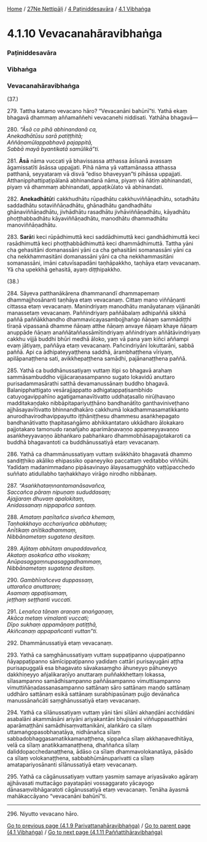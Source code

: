 
[Home](/) / [27Ne Nettipāḷi](../../../27Ne.md) / [4 Paṭiniddesavāra](../../4.md) / [4.1 Vibhaṅga](../4.1.md)

# 4.1.10 Vevacanahāravibhaṅga

### Paṭiniddesavāra

### Vibhaṅga

### Vevacanahāravibhaṅga

(37.)

279\. Tattha katamo vevacano hāro? “Vevacanāni bahūnī”ti. Yathā ekaṃ bhagavā dhammaṃ aññamaññehi vevacanehi niddisati. Yathāha bhagavā—

280\. _“Āsā ca pihā abhinandanā ca,_  
_Anekadhātūsu sarā patiṭṭhitā;_  
_Aññāṇamūlappabhavā pajappitā,_  
_Sabbā mayā byantikatā samūlikā”ti._  


281\. **Āsā** nāma vuccati yā bhavissassa atthassa āsīsanā avassaṃ āgamissatīti āsāssa uppajjati. Pihā nāma yā vattamānassa atthassa patthanā, seyyataraṃ vā disvā “ediso bhaveyyan”ti pihāssa uppajjati. Atthanipphattipaṭipālanā abhinandanā nāma, piyaṃ vā ñātiṃ abhinandati, piyaṃ vā dhammaṃ abhinandati, appaṭikūlato vā abhinandati.

282\. **Anekadhātū**ti cakkhudhātu rūpadhātu cakkhuviññāṇadhātu, sotadhātu saddadhātu sotaviññāṇadhātu, ghānadhātu gandhadhātu ghānaviññāṇadhātu, jivhādhātu rasadhātu jivhāviññāṇadhātu, kāyadhātu phoṭṭhabbadhātu kāyaviññāṇadhātu, manodhātu dhammadhātu manoviññāṇadhātu.

283\. **Sarā**ti keci rūpādhimuttā keci saddādhimuttā keci gandhādhimuttā keci rasādhimuttā keci phoṭṭhabbādhimuttā keci dhammādhimuttā. Tattha yāni cha gehasitāni domanassāni yāni ca cha gehasitāni somanassāni yāni ca cha nekkhammasitāni domanassāni yāni ca cha nekkhammasitāni somanassāni, imāni catuvīsapadāni taṇhāpakkho, taṇhāya etaṃ vevacanaṃ. Yā cha upekkhā gehasitā, ayaṃ diṭṭhipakkho.

(38.)

284\. Sāyeva patthanākārena dhammanandī dhammapemaṃ dhammajjhosānanti taṇhāya etaṃ vevacanaṃ. Cittaṃ mano viññāṇanti cittassa etaṃ vevacanaṃ. Manindriyaṃ manodhātu manāyatanaṃ vijānanāti manassetaṃ vevacanaṃ. Paññindriyaṃ paññābalaṃ adhipaññā sikkhā paññā paññākkhandho dhammavicayasambojjhaṅgo ñāṇaṃ sammādiṭṭhi tīraṇā vipassanā dhamme ñāṇaṃ atthe ñāṇaṃ anvaye ñāṇaṃ khaye ñāṇaṃ anuppāde ñāṇaṃ anaññātaññassāmītindriyaṃ aññindriyaṃ aññātāvindriyaṃ cakkhu vijjā buddhi bhūri medhā āloko, yaṃ vā pana yaṃ kiñci aññampi evaṃ jātiyaṃ, paññāya etaṃ vevacanaṃ. Pañcindriyāni lokuttarāni, sabbā paññā. Api ca ādhipateyyaṭṭhena saddhā, ārambhaṭṭhena vīriyaṃ, apilāpanaṭṭhena sati, avikkhepaṭṭhena samādhi, pajānanaṭṭhena paññā.

285\. Yathā ca buddhānussatiyaṃ vuttaṃ itipi so bhagavā arahaṃ sammāsambuddho vijjācaraṇasampanno sugato lokavidū anuttaro purisadammasārathi satthā devamanussānaṃ buddho bhagavā. Balanipphattigato vesārajjappatto adhigatappaṭisambhido catuyogavippahīno agatigamanavītivatto uddhaṭasallo nirūḷhavaṇo madditakaṇḍako nibbāpitapariyuṭṭhāno bandhanātīto ganthaviniveṭhano ajjhāsayavītivatto bhinnandhakāro cakkhumā lokadhammasamatikkanto anurodhavirodhavippayutto iṭṭhāniṭṭhesu dhammesu asaṅkhepagato bandhanātivatto ṭhapitasaṅgāmo abhikkantataro ukkādharo ālokakaro pajjotakaro tamonudo raṇañjaho aparimāṇavaṇṇo appameyyavaṇṇo asaṅkheyyavaṇṇo ābhaṅkaro pabhaṅkaro dhammobhāsapajjotakaroti ca buddhā bhagavantoti ca buddhānussatiyā etaṃ vevacanaṃ.

286\. Yathā ca dhammānussatiyaṃ vuttaṃ svākkhāto bhagavatā dhammo sandiṭṭhiko akāliko ehipassiko opaneyyiko paccattaṃ veditabbo viññūhi. Yadidaṃ madanimmadano pipāsavinayo ālayasamugghāṭo vaṭṭūpacchedo suññato atidullabho taṇhakkhayo virāgo nirodho nibbānaṃ.

287\. _“Asaṅkhataṃnantamanāsavañca,_  
_Saccañca pāraṃ nipuṇaṃ sududdasaṃ;_  
_Ajajjaraṃ dhuvaṃ apalokitaṃ,_  
_Anidassanaṃ nippapañca santaṃ._  


288\. _Amataṃ paṇītañca sivañca khemaṃ,_  
_Taṇhakkhayo acchariyañca abbhutaṃ;_  
_Anītikaṃ anītikadhammaṃ,_  
_Nibbānametaṃ sugatena desitaṃ._  


289\. _Ajātaṃ abhūtaṃ anupaddavañca,_  
_Akataṃ asokañca atho visokaṃ;_  
_Anūpasaggaṃnupasaggadhammaṃ,_  
_Nibbānametaṃ sugatena desitaṃ._  


290\. _Gambhīrañceva duppassaṃ,_  
_uttarañca anuttaraṃ;_  
_Asamaṃ appaṭisamaṃ,_  
_jeṭṭhaṃ seṭṭhanti vuccati._  


291\. _Leṇañca tāṇaṃ araṇaṃ anaṅgaṇaṃ,_  
_Akāca metaṃ vimalanti vuccati;_  
_Dīpo sukhaṃ appamāṇaṃ patiṭṭhā,_  
_Akiñcanaṃ appapañcanti vuttan”ti._  


292\. Dhammānussatiyā etaṃ vevacanaṃ.

293\. Yathā ca saṃghānussatiyaṃ vuttaṃ suppaṭipanno ujuppaṭipanno ñāyappaṭipanno sāmīcippaṭipanno yadidaṃ cattāri purisayugāni aṭṭha purisapuggalā esa bhagavato sāvakasaṃgho āhuneyyo pāhuneyyo dakkhiṇeyyo añjalikaraṇīyo anuttaraṃ puññakkhettaṃ lokassa, sīlasampanno samādhisampanno paññāsampanno vimuttisampanno vimuttiñāṇadassanasampanno sattānaṃ sāro sattānaṃ maṇḍo sattānaṃ uddhāro sattānaṃ esikā sattānaṃ surabhipasūnaṃ pujjo devānañca manussānañcāti saṃghānussatiyā etaṃ vevacanaṃ.

294\. Yathā ca sīlānussatiyaṃ vuttaṃ yāni tāni sīlāni akhaṇḍāni acchiddāni asabalāni akammāsāni ariyāni ariyakantāni bhujissāni viññuppasatthāni aparāmaṭṭhāni samādhisaṃvattanikāni, alaṅkāro ca sīlaṃ uttamaṅgopasobhaṇatāya, nidhānañca sīlaṃ sabbadobhaggasamatikkamanaṭṭhena, sippañca sīlaṃ akkhaṇavedhitāya, velā ca sīlaṃ anatikkamanaṭṭhena, dhaññañca sīlaṃ daliddopacchedanaṭṭhena, ādāso ca sīlaṃ dhammavolokanatāya, pāsādo ca sīlaṃ volokanaṭṭhena, sabbabhūmānuparivatti ca sīlaṃ amatapariyosānanti sīlānussatiyā etaṃ vevacanaṃ.

295\. Yathā ca cāgānussatiyaṃ vuttaṃ yasmiṃ samaye ariyasāvako agāraṃ ajjhāvasati muttacāgo payatapāṇi vossaggarato yācayogo dānasaṃvibhāgaratoti cāgānussatiyā etaṃ vevacanaṃ. Tenāha āyasmā mahākaccāyano “vevacanāni bahūnī”ti.

---

296\. Niyutto vevacano hāro.



[Go to previous page (4.1.9 Parivattanahāravibhaṅga)](4.1.9.md) / [Go to parent page (4.1 Vibhaṅga)](../4.1.md) / [Go to next page (4.1.11 Paññattihāravibhaṅga)](4.1.11.md)


